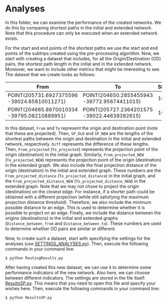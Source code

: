 # Analyses 
In this folder, we can examine the performance of the created networks. We do this by comparing shortest paths in the initial and extended network. Note that this procedure can only be executed when an extended network exists. 

For the start and end points of the shortest paths we use the start and end points of the subtrips created using the pre-processing algorithm. Now, we start with creating a dataset that includes, for all the Origin/Destination (OD) pairs, the shortest path length in the initial and in the extended network. Moreover, we want to include other metrics that might be interesting to see. The dataset that we create looks as follows:

From | To | SP_OLD | SP_NEW | Diff | From_projected | Minimal_projection_distance_from | From_projected_distance | To_projected | Minimal_projection_distance_to | To_projected_distance | From_projected_NEW | Minimal_projection_distance_from_NEW | From_projected_distance_NEW | To_projected_NEW |	Minimal_projection_distance_to_NEW | To_projected_distance_NEW | Distance_between_from | Distance_between_to
 --- |--- |--- | --- |--- |--- |--- |--- |--- |--- |--- |---| ---| --- |--- |--- |--- |---|---
POINT(205731.6927375596 -39024.65810011271)	| POINT(204650.2855455943 -39772.95674411015)	| 1659.7	| 1659.7 | 0.0	| (205734.13828451364, -39024.15897507633)	| 2.5	| 2.5	| (204646.862610691, -39775.039426025236) |	4.0 |	4.0	| (205734.13828451364, -39024.15897507633)	| 2.5	| 2.5	| (204646.862610691, -39775.039426025236) |	4.0 |	4.0 |	0.0 |	0.0 
POINT(204665.8870010334 -39795.08210889951) |	POINT(205727.2364201575 -39022.44639382615)	| 1630.7	| 1627.7	| 3.1	| (204660.90277633906, -39798.11475629857)	| 5.8	| 5.8	| (205733.5267317863, -39021.16256976572) |	6.4	| 6.4	| (204660.90277633906, -39798.11475629857)	| 5.8	| 5.8	| (205734.13828451364, -39024.15897507633) | 6.4	| 6.4	| 0.0	| 3.1

In this dataset, `From` and `To` represent the origin and destination point (note that these are projected). Then, `SP_OLD` and `SP_NEW` are the lengths of the shortest paths between the origin and destination in the initial and extended network, respectively. `Diff` represents the difference of these lengths. Then, `From_projected` (`To_projected`) represents the projection point of the origin (destination) in the initial graph. Similarly, `From_projected_NEW` (`To_projected_NEW`) represents the projection point of the origin (destination) in the extended graph. We also include the final projection distance of the origin (destination) in the initial and extended graph. These numbers are the `From_projected_distance` (`To_projected_distance`) in the initial graph, and the `From_projected_distance_NEW` (`To_projected_distance_NEW`) in the extended graph. Note that we may not chose to project the origin (destination) on the closest edge. For instance, if a shorter path could be obtained with a different projection (while still satisfying the maximum projection distance threshold). Therefore, we also include the minimum possible distance to an edge. This is used to determine whether it is possible to project on an edge. Finally, we include the distance between the origins (destinations) in the initial and extended graphs (`Distance_between_from` and `Distance_between_to`). These numbers are used to determine whether OD pairs are similar or different. 

Now, to create such a dataset, start with specifying the settings for the analyses (use [SETTINGS_ANALYSES.py](https://github.com/valentijnstienen/PEMPEM-paper/blob/main/Analyses/SETTINGS_ANALYSES.py)). Then, execute the following commands in your command line:

```
$ python RoutingResults.py
```





After having created this new dataset, we can use it to determine some performance indicators of the new network. Also here, we can choose between different indicators. The settings are stored in the file itself: [ResultsSP.py](https://github.com/valentijnstienen/PEMPEM-paper/blob/main/Analyses/ResultsSP.py). This means that you need to open this file and specify your wishes here. Then, execute the following commands in your command line:

```
$ python ResultsSP.py
```
